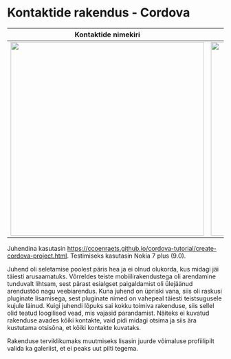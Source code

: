 # Kontaktide rakendus - Cordova

Kontaktide nimekiri                   |  Kontakti detailid
:------------------------------------:|:--------------------------------------:
<img src="https://i.imgur.com/1CxZt6y.png" height="450">  |  <img src="https://i.imgur.com/2q14saF.png" height="450">

Juhendina kasutasin https://ccoenraets.github.io/cordova-tutorial/create-cordova-project.html. Testimiseks kasutasin Nokia 7 plus (9.0).

Juhend oli seletamise poolest päris hea ja ei olnud olukorda, kus midagi jäi täiesti arusaamatuks. Võrreldes teiste mobiilirakendustega oli arendamine tunduvalt lihtsam, sest pärast esialgset paigaldamist oli ülejäänud arendustöö nagu veebiarendus. Kuna juhend on üpriski vana, siis oli raskusi pluginate lisamisega, sest pluginate nimed on vahepeal täiesti teistsugusele kujule läinud. Kuigi juhendi lõpuks sai kokku toimiva rakenduse, siis sellel olid teatud loogilised vead, mis vajasid parandamist. Näiteks ei kuvatud rakenduse avades kõiki kontakte, vaid pidi midagi otsima ja siis ära kustutama otsisõna, et kõiki kontakte kuvataks.

Rakenduse terviklikumaks muutmiseks lisasin juurde võimaluse profiilipilt valida ka galeriist, et ei peaks uut pilti tegema.

